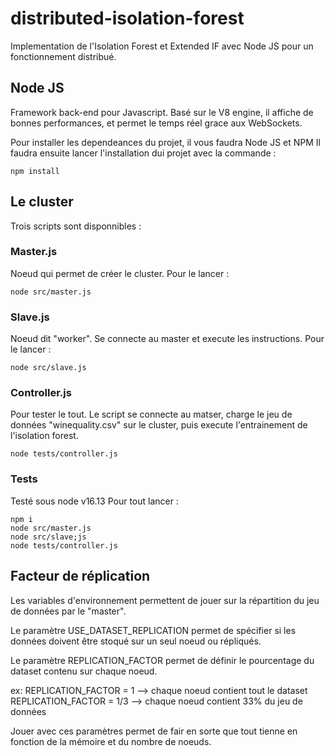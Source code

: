 # distributed-isolation-forest

Implementation de l'Isolation Forest et Extended IF avec Node JS pour un fonctionnement distribué.

## Node JS
Framework back-end pour Javascript. Basé sur le V8 engine, il affiche de bonnes performances, et permet le temps réel grace aux WebSockets.

Pour installer les dependeances du projet, il vous faudra Node JS et NPM
Il faudra ensuite lancer l'installation dui projet avec la commande :
```
npm install
```


## Le cluster
Trois scripts sont disponnibles :

### Master.js
Noeud qui permet de créer le cluster.
Pour le lancer :
```
node src/master.js
```

### Slave.js
Noeud dit "worker". Se connecte au master et execute les instructions.
Pour le lancer :
```
node src/slave.js
```

### Controller.js
Pour tester le tout. Le script se connecte au matser, charge le jeu de données "winequality.csv" sur le cluster, puis execute l'entrainement de l'isolation forest.
```
node tests/controller.js
```


### Tests

Testé sous node v16.13
Pour tout lancer :
```
npm i
node src/master.js
node src/slave;js
node tests/controller.js
```


## Facteur de réplication

Les variables d'environnement permettent de jouer sur la répartition du jeu de données par le "master".

Le paramètre USE_DATASET_REPLICATION permet de spécifier si les données doivent être stoqué sur un seul noeud ou répliqués.

Le paramètre REPLICATION_FACTOR permet de définir le pourcentage du dataset contenu sur chaque noeud.

ex: 
REPLICATION_FACTOR = 1 --> chaque noeud contient tout le dataset
REPLICATION_FACTOR = 1/3 --> chaque noeud contient 33% du jeu de données

Jouer avec ces paramètres permet de fair en sorte que tout tienne en fonction de la mémoire et du nombre de noeuds.